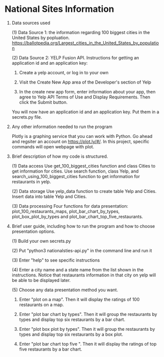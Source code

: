 # National Sites Information 

1. Data sources used

	(1) Data Source 1: the information regarding 100 biggest cities in the United States by popluation.
https://ballotpedia.org/Largest_cities_in_the_United_States_by_population

	(2) Data Source 2: YELP Fusion API. 
Instructions for getting an application id and an application key:

	1) Create a yelp account, or log in to your own
	
	2) Visit the Create New App area of the Developer's section of Yelp
	
	3) In the create new app form, enter information about your app, then agree to Yelp API Terms of Use and Display Requirements. Then click the Submit button.
	
	You will now have an application id and an application key. Put them in a secrets.py file. 

2. Any other information needed to run the program

	Plotly is a graphing service that you can work with Python. Go ahead and regsiter an account on https://plot.ly/#/. 	In this project, specific commands will open webpage with plot. 

3. Brief description of how my code is structured. 

	(1) Data access
	Use get_100_biggest_cities function and class Cities to get information for cities. 
	Use search function, class Yelp, and search_using_100_biggest_cities function to get information for restaurants in 	    yelp. 

	(2) Data storage
	Use yelp_data function to create table Yelp and Cities. Insert data into table Yelp and Cities. 

	(3) Data processing
	Four functions for data presentation: plot_100_restaurants_maps, plot_bar_chart_by_types, plot_box_plot_by_types and 	     plot_bar_chart_top_five_restaurants. 


4. Brief user guide, including how to run the program and how to choose presentation options.

	(1) Build your own secrets.py 

	(2) Put "python3 nationalsties-api.py" in the command line and run it 

	(3) Enter "help" to see specific instructions

	(4) Enter a city name and a state name from the list shown in the instructions. Notice that restaurants information 	in that city on yelp will be able to be displayed later. 

	(5) Choose any data presentation method you want.

	1) Enter "plot on a map". Then it will display the ratings of 100 restaurants on a map.
	
	2) Enter "plot bar chart by types". Then it will group the restaurants by types and display top six restaurants by a bar chart.
	
	3) Enter "plot box plot by types". Then it will group the restaurants by types and display top six restaurants by a box plot.
	
	4) Enter "plot bar chart top five ". Then it will display the ratings of top five restaurants by a bar chart.
